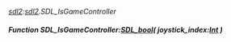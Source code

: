 _[sdl2](../../modules/sdl2/sdl2-module.md):[sdl2](../../modules/sdl2/sdl2-module.md).SDL\_IsGameController_
##### Function SDL\_IsGameController:[SDL_bool](../../modules/sdl2/sdl2-sdl_bool.md)( joystick_index:[Int](../../modules/wonkey/wonkey-types-int.md) )
